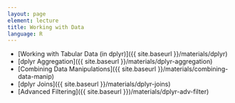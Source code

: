 ```yaml
---
layout: page
element: lecture
title: Working with Data
language: R
---
```


* [Working with Tabular Data (in dplyr)]({{ site.baseurl }}/materials/dplyr)
* [dplyr Aggregation]({{ site.baseurl }}/materials/dplyr-aggregation)
* [Combining Data Manipulations]({{ site.baseurl }}/materials/combining-data-manip)
* [dplyr Joins]({{ site.baseurl }}/materials/dplyr-joins)
* [Advanced Filtering]({{ site.baseurl }})/materials/dplyr-adv-filter)